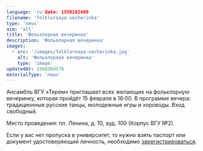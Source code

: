 ```yaml
---
language: 'ru'date: 1550102400
filename: 'folklornaya-vecherinka'
type: 'news'
aim: 'all'
title: 'Фольклорная вечеринка'
description: 'Фольклорная вечеринка'
images:
  - src: '/images/folklornaya-vecherinka.jpg'
    alt: 'Фольклорная вечеринка'
    type: 'image'
updatedAt: 1568360578
materialType: 'news'
---
```

Ансамбль ВГУ «Терем» приглашает всех желающих на фольклорную вечеринку, которая пройдёт 15 февраля в 18:00. В программе вечера: традиционные русские танцы, молодежные игры и хороводы. Вход свободный.

Место проведения: пл. Ленина, д. 10, ауд. 100 (Корпус ВГУ №2).

Если у вас нет пропуска в университет, то нужно взять паспорт или документ удостоверяющий личность, необходимо [зарегистрироваться](https://vk.com/topic-178237939_39547410).

